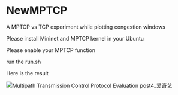# NewMPTCP
A MPTCP vs TCP experiment while plotting congestion windows

Please install Mininet and MPTCP kernel in your Ubuntu

Please enable your MPTCP function

run the run.sh

Here is the result

![Multipath Transmission Control Protocol Evaluation post4_爱奇艺](https://user-images.githubusercontent.com/49715687/130763603-83279eed-c000-42de-b5a0-154d3cb473da.jpg)




